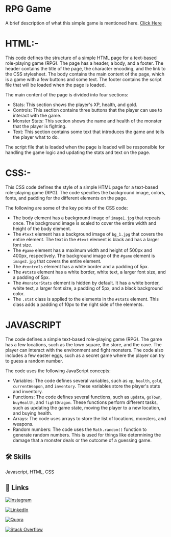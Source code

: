 
# RPG Game

A brief description of what this simple game is mentioned here.
[Click Here](https://wilsonraja01.github.io/rpggame/)



# HTML:-

This code defines the structure of a simple HTML page for a text-based role-playing game (RPG). The page has a header, a body, and a footer. The header contains the title of the page, the character encoding, and the link to the CSS stylesheet. The body contains the main content of the page, which is a game with a few buttons and some text. The footer contains the script file that will be loaded when the page is loaded.

The main content of the page is divided into four sections:

* Stats: This section shows the player's XP, health, and gold.
* Controls: This section contains three buttons that the player can use to interact with the game.
* Monster Stats: This section shows the name and health of the monster that the player is fighting.
* Text: This section contains some text that introduces the game and tells the player what to do.

The script file that is loaded when the page is loaded will be responsible for handling the game logic and updating the stats and text on the page.

# CSS:-

This CSS code defines the style of a simple HTML page for a text-based role-playing game (RPG). The code specifies the background image, colors, fonts, and padding for the different elements on the page.

The following are some of the key points of the CSS code:

* The body element has a background image of `image1.jpg` that repeats once. The background image is scaled to cover the entire width and height of the body element.
* The `#text` element has a background image of `bg_1.jpg` that covers the entire element. The text in the `#text` element is black and has a larger font size.
* The `#game` element has a maximum width and height of 500px and 400px, respectively. The background image of the `#game` element is `image2.jpg` that covers the entire element.
* The `#controls` element has a white border and a padding of 5px.
* The `#stats` element has a white border, white text, a larger font size, and a padding of 5px.
* The `#monsterStats` element is hidden by default. It has a white border, white text, a larger font size, a padding of 5px, and a black background color.
* The `.stat` class is applied to the elements in the `#stats` element. This class adds a padding of 10px to the right side of the elements.

# JAVASCRIPT

The code defines a simple text-based role-playing game (RPG). The game has a few locations, such as the town square, the store, and the cave. The player can interact with the environment and fight monsters. The code also includes a few easter eggs, such as a secret game where the player can try to guess a random number.

The code uses the following JavaScript concepts:

* Variables: The code defines several variables, such as `xp`, `health`, `gold`, `currentWeapon`, and `inventory`. These variables store the player's stats and inventory.
* Functions: The code defines several functions, such as `update`, `goTown`, `buyHealth`, and `fightDragon`. These functions perform different tasks, such as updating the game state, moving the player to a new location, and buying health.
* Arrays: The code uses arrays to store the list of locations, monsters, and weapons.
* Random numbers: The code uses the `Math.random()` function to generate random numbers. This is used for things like determining the damage that a monster deals or the outcome of a guessing game.


## 🛠 Skills
Javascript, HTML, CSS


## 🔗 Links
[![Instagram](https://img.shields.io/badge/Instagram-%23E4405F.svg?logo=Instagram&logoColor=white)](https://www.instagram.com/wilsonraja.r.a_official/) 

[![LinkedIn](https://img.shields.io/badge/LinkedIn-%230077B5.svg?logo=linkedin&logoColor=white)](https://www.linkedin.com/in/wilson-antony-ra/) 

[![Quora](https://img.shields.io/badge/Quora-%23B92B27.svg?logo=Quora&logoColor=white)](https://www.quora.com/profile/Wilson-Raja-10) 

[![Stack Overflow](https://img.shields.io/badge/-Stackoverflow-FE7A16?logo=stack-overflow&logoColor=white)](https://stackoverflow.com/users/20377070/wilson-a)


